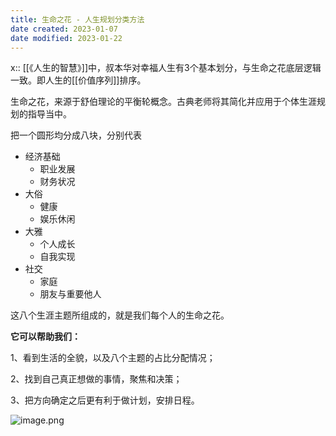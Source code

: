 ```yaml
---
title: 生命之花 - 人生规划分类方法
date created: 2023-01-07
date modified: 2023-01-22
---
```


x:: [[《人生的智慧》]]中，叔本华对幸福人生有3个基本划分，与生命之花底层逻辑一致。即人生的[[价值序列]]排序。

生命之花，来源于舒伯理论的平衡轮概念。古典老师将其简化并应用于个体生涯规划的指导当中。  

把一个圆形均分成八块，分别代表

 - 经济基础
	 - 职业发展
	 - 财务状况
 - 大俗
	 - 健康
	 - 娱乐休闲
 - 大雅
	 - 个人成长
	 - 自我实现
 - 社交
	 - 家庭
	 - 朋友与重要他人

这八个生涯主题所组成的，就是我们每个人的生命之花。

**它可以帮助我们：**

1、看到生活的全貌，以及八个主题的占比分配情况；

2、找到自己真正想做的事情，聚焦和决策；

3、把方向确定之后更有利于做计划，安排日程。

![image.png](https://img.oldwinter.top/202301071919954.png)
